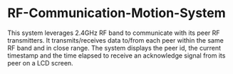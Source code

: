 # RF-Communication-Motion-System
This system leverages 2.4GHz RF band to communicate with its peer RF transmitters. It transmits/receives data to/from each peer within the same RF band and in close range. The system displays the peer id, the current timestamp and the time elapsed to receive an acknowledge signal from its peer on a LCD screen. 
